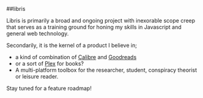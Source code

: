 ##libris


Libris is primarily a broad and ongoing project with inexorable scope creep that serves as a training ground for honing my skills in Javascript and general web technology.

Secondarily, it is the kernel of a product I believe in;
- a kind of combination of [Calibre](https://calibre-ebook.com/) and [Goodreads](https://www.goodreads.com/) 
- or a sort of [Plex](https://www.plex.tv/) for books?
- A multi-platform toolbox for the researcher, student, conspiracy theorist or leisure reader.

Stay tuned for a feature roadmap!
